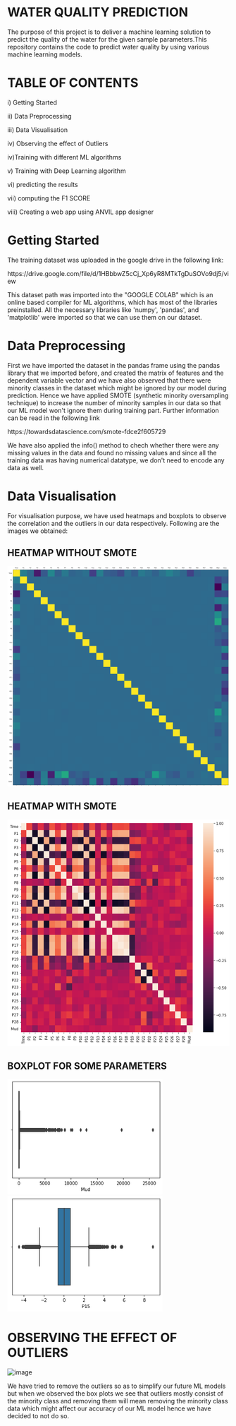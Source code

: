 
# WATER QUALITY PREDICTION

The purpose of this project is to deliver a machine learning solution to predict the quality of the water for the given sample parameters.This repository contains the code to predict water quality by using various machine learning models. 

# TABLE OF CONTENTS
i) Getting Started

ii) Data Preprocessing 

iii) Data Visualisation

iv) Observing the effect of Outliers

iv)Training with different ML algorithms

v) Training with Deep Learning algorithm

vi) predicting the results

vii) computing the F1 SCORE

viii) Creating a web app using ANVIL app designer

# Getting Started

The training dataset was uploaded in the google drive in the following link:
<p> https://drive.google.com/file/d/1HBbbwZ5cCj_Xp6yR8MTkTgDuSOVo9dj5/view
  
This dataset path was imported into the "GOOGLE COLAB" which is an online based compiler for ML algorithms, which has most of the libraries preinstalled. All the necessary libraries like 'numpy', 'pandas', and 'matplotlib' were imported so that we can use them on our dataset.

# Data Preprocessing 

First we have imported the dataset in the pandas frame using the pandas library that we imported before, and created the matrix of features and the dependent variable vector and we have also observed that there were minority classes in the dataset which might be ignored by our model during prediction. Hence we have applied SMOTE (synthetic minority oversampling technique) to increase the number of minority samples in our data so that our ML model won't ignore them during training part. Further information can be read in the following link
  
<p> https://towardsdatascience.com/smote-fdce2f605729
  

We have also applied the info() method to chech whether there were any missing values in the data and found no missing values and since all the training data was having numerical datatype, we don't need to encode any data as well. 

# Data Visualisation
  
 For visualisation purpose, we have used heatmaps and boxplots to observe the correlation and the outliers in our data respectively. Following are the images we obtained:

  ## HEATMAP WITHOUT SMOTE
![alt text](https://github.com/hs181/IITBBS_GC_Team20_PS03/blob/main/Corrleation_plots/CORR_WITHOUT_SMOTE.png)
  ## HEATMAP WITH SMOTE
![alt text](https://github.com/hs181/IITBBS_GC_Team20_PS03/blob/main/Corrleation_plots/CORR_WITH_SMOTE.png)
  
  ## BOXPLOT FOR SOME PARAMETERS
  
 ![alt text](https://github.com/hs181/IITBBS_GC_Team20_PS03/blob/main/Box-plots-visualisation/Mud.png)
 ![alt text](https://github.com/hs181/IITBBS_GC_Team20_PS03/blob/main/Box-plots-visualisation/P15.png)
  
  
 # OBSERVING THE EFFECT OF OUTLIERS
 
  ![image](https://user-images.githubusercontent.com/84396869/159155069-7fd184fb-358d-414e-91e6-5fc5734920f8.png)

  We have tried to remove the outliers so as to simplify our future ML models but when we observed the box plots we see that outliers mostly consist of the minority class and removing them will mean removing the minority class data which might affect our accuracy of our ML model hence we have decided to not do so.
